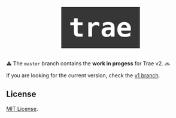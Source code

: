 <h1 align="center">
  <img src="https://github.com/Huemul/trae/blob/master/assets/logo.png" alt="trae">
</h1>

:warning: The `master` branch contains the **work in progess** for Trae v2.
:soon:

If you are looking for the current version, check the
[v1 branch](https://github.com/Huemul/trae/tree/v1).

## License

[MIT License](https://github.com/Huemul/trae/blob/master/LICENSE).
